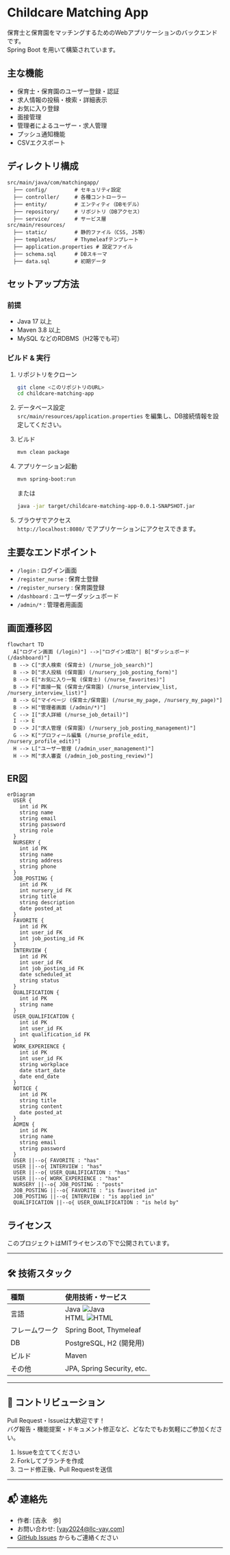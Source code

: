 # Childcare Matching App

保育士と保育園をマッチングするためのWebアプリケーションのバックエンドです。  
Spring Boot を用いて構築されています。

## 主な機能

- 保育士・保育園のユーザー登録・認証
- 求人情報の投稿・検索・詳細表示
- お気に入り登録
- 面接管理
- 管理者によるユーザー・求人管理
- プッシュ通知機能
- CSVエクスポート

## ディレクトリ構成

```
src/main/java/com/matchingapp/
  ├── config/         # セキュリティ設定
  ├── controller/     # 各種コントローラー
  ├── entity/         # エンティティ（DBモデル）
  ├── repository/     # リポジトリ（DBアクセス）
  ├── service/        # サービス層
src/main/resources/
  ├── static/         # 静的ファイル（CSS, JS等）
  ├── templates/      # Thymeleafテンプレート
  ├── application.properties # 設定ファイル
  ├── schema.sql      # DBスキーマ
  ├── data.sql        # 初期データ
```

## セットアップ方法

### 前提

- Java 17 以上
- Maven 3.8 以上
- MySQL などのRDBMS（H2等でも可）

### ビルド & 実行

1. リポジトリをクローン
    ```sh
    git clone <このリポジトリのURL>
    cd childcare-matching-app
    ```

2. データベース設定  
   `src/main/resources/application.properties` を編集し、DB接続情報を設定してください。

3. ビルド
    ```sh
    mvn clean package
    ```

4. アプリケーション起動
    ```sh
    mvn spring-boot:run
    ```
    または
    ```sh
    java -jar target/childcare-matching-app-0.0.1-SNAPSHOT.jar
    ```

5. ブラウザでアクセス  
   `http://localhost:8080/` でアプリケーションにアクセスできます。

## 主要なエンドポイント

- `/login` : ログイン画面
- `/register_nurse` : 保育士登録
- `/register_nursery` : 保育園登録
- `/dashboard` : ユーザーダッシュボード
- `/admin/*` : 管理者用画面

## 画面遷移図

```mermaid
flowchart TD
  A["ログイン画面 (/login)"] -->|"ログイン成功"| B["ダッシュボード (/dashboard)"]
  B --> C["求人検索 (保育士) (/nurse_job_search)"]
  B --> D["求人投稿 (保育園) (/nursery_job_posting_form)"]
  B --> E["お気に入り一覧 (保育士) (/nurse_favorites)"]
  B --> F["面接一覧 (保育士/保育園) (/nurse_interview_list, /nursery_interview_list)"]
  B --> G["マイページ (保育士/保育園) (/nurse_my_page, /nursery_my_page)"]
  B --> H["管理者画面 (/admin/*)"]
  C --> I["求人詳細 (/nurse_job_detail)"]
  I --> E
  D --> J["求人管理 (保育園) (/nursery_job_posting_management)"]
  G --> K["プロフィール編集 (/nurse_profile_edit, /nursery_profile_edit)"]
  H --> L["ユーザー管理 (/admin_user_management)"]
  H --> M["求人審査 (/admin_job_posting_review)"]
```

## ER図

```mermaid
erDiagram
  USER {
    int id PK
    string name
    string email
    string password
    string role
  }
  NURSERY {
    int id PK
    string name
    string address
    string phone
  }
  JOB_POSTING {
    int id PK
    int nursery_id FK
    string title
    string description
    date posted_at
  }
  FAVORITE {
    int id PK
    int user_id FK
    int job_posting_id FK
  }
  INTERVIEW {
    int id PK
    int user_id FK
    int job_posting_id FK
    date scheduled_at
    string status
  }
  QUALIFICATION {
    int id PK
    string name
  }
  USER_QUALIFICATION {
    int id PK
    int user_id FK
    int qualification_id FK
  }
  WORK_EXPERIENCE {
    int id PK
    int user_id FK
    string workplace
    date start_date
    date end_date
  }
  NOTICE {
    int id PK
    string title
    string content
    date posted_at
  }
  ADMIN {
    int id PK
    string name
    string email
    string password
  }
  USER ||--o{ FAVORITE : "has"
  USER ||--o{ INTERVIEW : "has"
  USER ||--o{ USER_QUALIFICATION : "has"
  USER ||--o{ WORK_EXPERIENCE : "has"
  NURSERY ||--o{ JOB_POSTING : "posts"
  JOB_POSTING ||--o{ FAVORITE : "is favorited in"
  JOB_POSTING ||--o{ INTERVIEW : "is applied in"
  QUALIFICATION ||--o{ USER_QUALIFICATION : "is held by"
```

## ライセンス

このプロジェクトはMITライセンスの下で公開されています。 

---

## 🛠️ 技術スタック

| 種類         | 使用技術・サービス         |
|:-------------|:--------------------------|
| 言語         | Java ![Java](https://img.shields.io/badge/Java-95%25-blue?logo=java) <br> HTML ![HTML](https://img.shields.io/badge/HTML-5%25-orange?logo=html5) |
| フレームワーク | Spring Boot, Thymeleaf    |
| DB           | PostgreSQL, H2 (開発用)   |
| ビルド       | Maven                     |
| その他       | JPA, Spring Security, etc.|

---

## 🤝 コントリビューション

Pull Request・Issueは大歓迎です！  
バグ報告・機能提案・ドキュメント修正など、どなたでもお気軽にご参加ください。

1. Issueを立ててください
2. Forkしてブランチを作成
3. コード修正後、Pull Requestを送信

---

## 📬 連絡先

- 作者: [吉永　歩]
- お問い合わせ: [yay2024@llc-yay.com]
- [GitHub Issues](https://github.com/yoshiayu/childcare-matching-app/issues) からもご連絡ください

--- 
